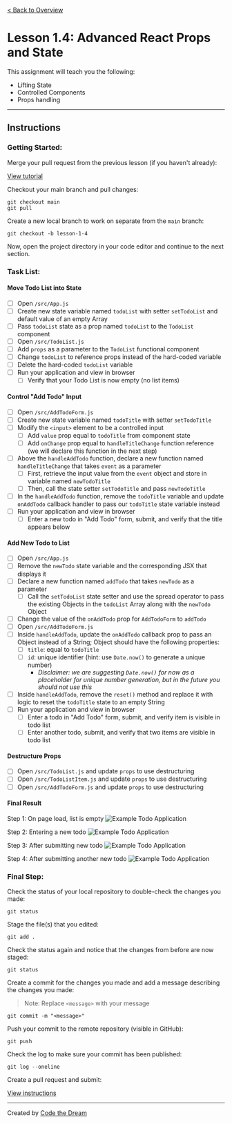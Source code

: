 [< Back to Overview](../../README.md)

# Lesson 1.4: Advanced React Props and State

This assignment will teach you the following:

- Lifting State
- Controlled Components
- Props handling

---

## Instructions

### Getting Started:

Merge your pull request from the previous lesson (if you haven't already):

[View tutorial](https://github.com/Code-the-Dream-School/common-instructions/blob/main/common/how-to-merge.md)

Checkout your main branch and pull changes:

    git checkout main
    git pull

Create a new local branch to work on separate from the `main` branch:

    git checkout -b lesson-1-4

Now, open the project directory in your code editor and continue to the next section.

### Task List:

#### Move Todo List into State

- [ ] Open `/src/App.js`
- [ ] Create new state variable named `todoList` with setter `setTodoList` and default value of an empty Array
- [ ] Pass `todoList` state as a prop named `todoList` to the `TodoList` component
- [ ] Open `/src/TodoList.js`
- [ ] Add `props` as a parameter to the `TodoList` functional component
- [ ] Change `todoList` to reference props instead of the hard-coded variable
- [ ] Delete the hard-coded `todoList` variable
- [ ] Run your application and view in browser
    - [ ] Verify that your Todo List is now empty (no list items)

#### Control "Add Todo" Input

- [ ] Open `/src/AddTodoForm.js`
- [ ] Create new state variable named `todoTitle` with setter `setTodoTitle`
- [ ] Modify the `<input>` element to be a controlled input
    - [ ] Add `value` prop equal to `todoTitle` from component state
    - [ ] Add `onChange` prop equal to `handleTitleChange` function reference (we will declare this function in the next step)
- [ ] Above the `handleAddTodo` function, declare a new function named `handleTitleChange` that takes `event` as a parameter
    - [ ] First, retrieve the input value from the `event` object and store in variable named `newTodoTitle`
    - [ ] Then, call the state setter `setTodoTitle` and pass `newTodoTitle`
- [ ] In the `handleAddTodo` function, remove the `todoTitle` variable and update `onAddTodo` callback handler to pass our `todoTitle` state variable instead
- [ ] Run your application and view in browser
    - [ ] Enter a new todo in "Add Todo" form, submit, and verify that the title appears below

#### Add New Todo to List

- [ ] Open `/src/App.js`
- [ ] Remove the `newTodo` state variable and the corresponding JSX that displays it
- [ ] Declare a new function named `addTodo` that takes `newTodo` as a parameter
    - [ ] Call the `setTodoList` state setter and use the spread operator to pass the existing Objects in the `todoList` Array along with the `newTodo` Object
- [ ] Change the value of the `onAddTodo` prop for `AddTodoForm` to `addTodo`
- [ ] Open `/src/AddTodoForm.js`
- [ ] Inside `handleAddTodo`, update the `onAddTodo` callback prop to pass an Object instead of a String; Object should have the following properties:
    - [ ] `title`: equal to `todoTitle`
    - [ ] `id`: unique identifier (hint: use `Date.now()` to generate a unique number)
        - _Disclaimer: we are suggesting `Date.now()` for now as a placeholder for unique number generation, but in the future you should not use this_
- [ ] Inside `handleAddTodo`, remove the `reset()` method and replace it with logic to reset the `todoTitle` state to an empty String
- [ ] Run your application and view in browser
    - [ ] Enter a todo in "Add Todo" form, submit, and verify item is visible in todo list
    - [ ] Enter another todo, submit, and verify that two items are visible in todo list

#### Destructure Props

- [ ] Open `/src/TodoList.js` and update `props` to use destructuring
- [ ] Open `/src/TodoListItem.js` and update `props` to use destructuring
- [ ] Open `/src/AddTodoForm.js` and update `props` to use destructuring

#### Final Result

Step 1: On page load, list is empty
![Example Todo Application](../assets/section-1/lesson-1-4/result-1.png)

Step 2: Entering a new todo
![Example Todo Application](../assets/section-1/lesson-1-4/result-2.png)

Step 3: After submitting new todo
![Example Todo Application](../assets/section-1/lesson-1-4/result-3.png)

Step 4: After submitting another new todo
![Example Todo Application](../assets/section-1/lesson-1-4/result-4.png)

### Final Step:

Check the status of your local repository to double-check the changes you made:

    git status

Stage the file(s) that you edited:

    git add .

Check the status again and notice that the changes from before are now staged:

    git status

Create a commit for the changes you made and add a message describing the changes you made:

> Note: Replace `<message>` with your message

    git commit -m "<message>"

Push your commit to the remote repository (visible in GitHub):

    git push

Check the log to make sure your commit has been published:

    git log --oneline

Create a pull request and submit:

[View instructions](https://github.com/Code-the-Dream-School/common-instructions/blob/main/common/how-to-pull-request.md)

---

Created by [Code the Dream](https://www.codethedream.org)
